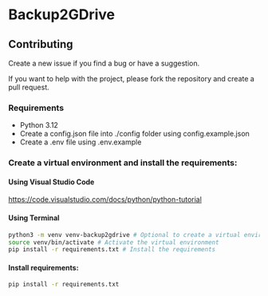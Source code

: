 # Backup2GDrive

## Contributing

Create a new issue if you find a bug or have a suggestion.

If you want to help with the project, please fork the repository and create a pull request.

### Requirements

- Python 3.12
- Create a config.json file into ./config folder using config.example.json
- Create a .env file using .env.example


### Create a virtual environment and install the requirements:

#### Using Visual Studio Code

https://code.visualstudio.com/docs/python/python-tutorial

#### Using Terminal
```bash
python3 -m venv venv-backup2gdrive # Optional to create a virtual environment
source venv/bin/activate # Activate the virtual environment
pip install -r requirements.txt # Install the requirements
```


#### Install requirements:

```bash
pip install -r requirements.txt
```